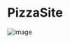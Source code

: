 # PizzaSite

![image](https://github.com/sidney31/PizzaSite/assets/100060433/94614127-02ba-4df6-8f45-9996a582b11f)
